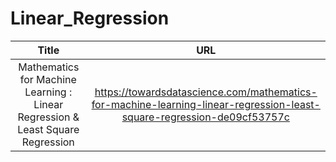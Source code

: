 # Linear_Regression

| Title | URL |
| :---: | :-: |
| Mathematics for Machine Learning : Linear Regression & Least Square Regression | https://towardsdatascience.com/mathematics-for-machine-learning-linear-regression-least-square-regression-de09cf53757c |
